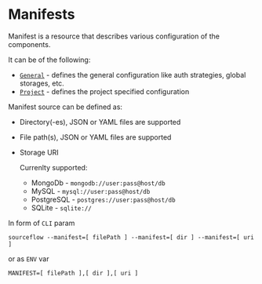 # Manifests

Manifest is a resource that describes various configuration of the components.

It can be of the following:
* [`General`](manifests.general.md) - defines the general configuration like auth strategies, global storages, etc.
* [`Project`](manifests.project.md) - defines the project specified configuration

Manifest source can be defined as:
* Directory(-es), JSON or YAML files are supported
* File path(s), JSON or YAML files are supported
* Storage URI

  Currenlty supported:
    * MongoDb - `mongodb://user:pass@host/db`
    * MySQL - `mysql://user:pass@host/db`
    * PostgreSQL - `postgres://user:pass@host/db`
    * SQLite - `sqlite://`

In form of `CLI` param
  ```
  sourceflow --manifest=[ filePath ] --manifest=[ dir ] --manifest=[ uri ]
  ```
or as `ENV` var
  ```
  MANIFEST=[ filePath ],[ dir ],[ uri ]
  ```
